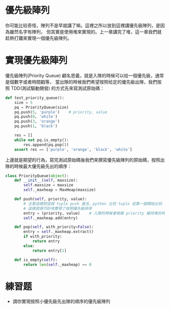 # 優先級陣列
你可能比较奇怪，陣列不是早就講了嘛。這裡之所以放到這裡講優先級陣列，是因為雖然名字有陣列，
但其實是使用堆來實現的。上一章講完了堆，這一章我們就趁熱打鐵來實現一個優先級陣列。


# 實現優先級陣列
優先級陣列(Priority Queue) 顧名思義，就是入隊的時候可以给一個優先級，通常是個數字或者時間戳等，
當出隊的時候我們希望按照给定的優先級出隊，我們按照 TDD(測試驅動開發) 的方式先來寫測試原始碼：

```py
def test_priority_queue():
    size = 5
    pq = PriorityQueue(size)
    pq.push(5, 'purple')    # priority, value
    pq.push(0, 'white')
    pq.push(3, 'orange')
    pq.push(1, 'black')

    res = []
    while not pq.is_empty():
        res.append(pq.pop())
    assert res == ['purple', 'orange', 'black', 'white']
```

上邊就是期望的行為，寫完測試原始碼後我們來撰寫優先級陣列的原始碼，按照出隊的時候最大優先級先出的順序：


```py
class PriorityQueue(object):
    def __init__(self, maxsize):
        self.maxsize = maxsize
        self._maxheap = MaxHeap(maxsize)

    def push(self, priority, value):
        # 注意這裡把這個 tuple push 進去，python 比较 tuple 從第一個開始比较
        # 這樣就很巧妙地實現了按照優先級排序
        entry = (priority, value)    # 入隊的時候會根據 priority 維持堆的特性
        self._maxheap.add(entry)

    def pop(self, with_priority=False):
        entry = self._maxheap.extract()
        if with_priority:
            return entry
        else:
            return entry[1]

    def is_empty(self):
        return len(self._maxheap) == 0
```


# 練習题
- 請你實現按照小優先級先出隊的順序的優先級陣列
